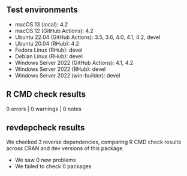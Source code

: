 ## Test environments

* macOS 13 (local): 4.2
* macOS 12 (GitHub Actions): 4.2
* Ubuntu 22.04 (GitHub Actions): 3.5, 3.6, 4.0, 4.1, 4.2, devel
* Ubuntu 20.04 (RHub): 4.2
* Fedora Linux (RHub): devel
* Debian Linux (RHub): devel
* Windows Server 2022 (GitHub Actions): 4.1, 4.2
* Windows Server 2022 (RHub): devel
* Windows Server 2022 (win-builder): devel

## R CMD check results

0 errors | 0 warnings | 0 notes

## revdepcheck results

We checked 3 reverse dependencies, comparing R CMD check results across CRAN and dev versions of this package.

 * We saw 0 new problems
 * We failed to check 0 packages
